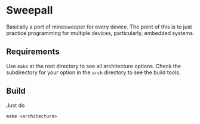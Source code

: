 # Sweepall
Basically a port of minesweeper for every device. The point of this is to just practice programming for multiple devices, particularly, embedded systems.

## Requirements
Use `make` at the root directory to see all architecture options. Check the subdirectory for your option in the `arch` directory to see the build tools.

## Build
Just do
```
make <architecture>
```
